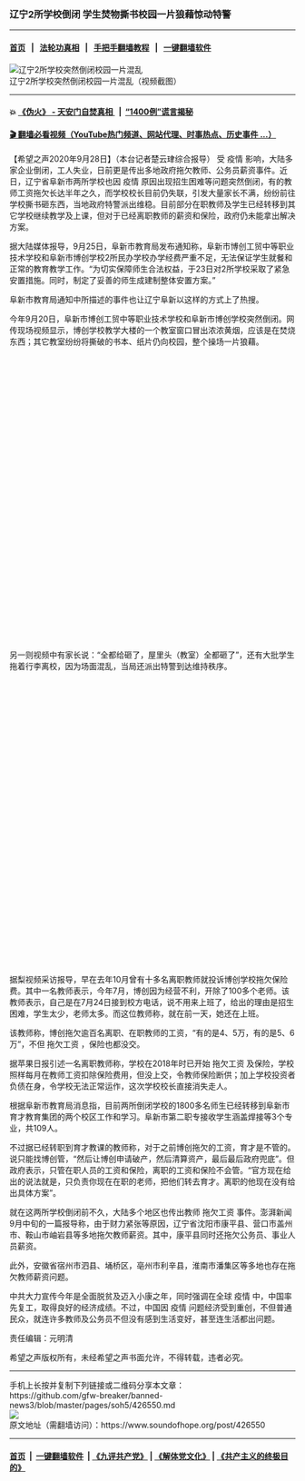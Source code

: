 ### 辽宁2所学校倒闭 学生焚物撕书校园一片狼藉惊动特警
------------------------

#### [首页](https://github.com/gfw-breaker/banned-news3/blob/master/README.md) &nbsp;&nbsp;|&nbsp;&nbsp; [法轮功真相](https://github.com/begood0513/basic/blob/master/README.md)  &nbsp;&nbsp;|&nbsp;&nbsp; [手把手翻墙教程](https://github.com/gfw-breaker/guides/wiki)  &nbsp;&nbsp;|&nbsp;&nbsp; [一键翻墙软件](https://github.com/gfw-breaker/nogfw/blob/master/README.md)  



<div><img alt="辽宁2所学校突然倒闭校园一片混乱" src="https://img.soundofhope.org/2020-09/1601284196273.png"/>
<br/><figcaption class="caption">
 辽宁2所学校突然倒闭校园一片混乱（视频截图）
</figcaption></div><hr/>

#### 💥 [《伪火》 - 天安门自焚真相 ](http://158.247.195.190:10000/videos/blog/weihuo.html)&nbsp; |&nbsp; [“1400例”谎言揭秘  ](http://158.247.195.190:10000/videos/blog/jiexi1400.html)

#### [ 🎬  翻墙必看视频（YouTube热门频道、网站代理、时事热点、历史事件 ...）](https://github.com/gfw-breaker/links/blob/master/banned.md)

<div><div class="Content__Wrapper sc-1bvya0-0 grZQxZ">
 <p class="meta-top">
  <span class="meta">
   【希望之声2020年9月28日】（本台记者楚云珒综合报导）
  </span>
  受
  <ok href="/term/16057">
   疫情
  </ok>
  影响，大陆多家企业倒闭，工人失业，日前更是传出多地政府拖欠教师、公务员薪资事件。近日，辽宁省阜新市两所学校也因
  <ok href="/term/16057">
   疫情
  </ok>
  原因出现招生困难等问题突然倒闭，有的教师工资拖欠长达半年之久，而学校校长目前仍失联，引发大量家长不满，纷纷前往学校撕书砸东西，当地政府特警派出维稳。目前部分在职教师及学生已经转移到其它学校继续教学及上课，但对于已经离职教师的薪资和保险，政府仍未能拿出解决方案。
 </p>
 <p>
  据大陆媒体报导，9月25日，阜新市教育局发布通知称，阜新市博创工贸中等职业技术学校和阜新市博创学校2所民办学校办学经费严重不足，无法保证学生就餐和正常的教育教学工作。“为切实保障师生合法权益，于23日对2所学校采取了紧急安置措施。同时，制定了妥善的师生成建制整体安置方案。”
 </p>
 <p>
  阜新市教育局通知中所描述的事件也让辽宁阜新以这样的方式上了热搜。
 </p>
 <p>
  今年9月20日，阜新市博创工贸中等职业技术学校和阜新市博创学校突然倒闭。网传现场视频显示，博创学校教学大楼的一个教室窗口冒出浓浓黄烟，应该是在焚烧东西；其它教室纷纷将撕破的书本、纸片仍向校园，整个操场一片狼藉。
 </p>
 <div class="soh-embed">
  <div class="soh-embed-inner">
   <div class="iframely-embed" style="max-width: 550px;">
    <div class="iframely-responsive" style="padding-bottom: 100%;">
    </div>
   </div>
  </div>
 </div>
 <p>
  另一则视频中有家长说：“全都给砸了，屋里头（教室）全都砸了”，还有大批学生拖着行李离校，因为场面混乱，当局还派出特警到达维持秩序。
 </p>
 <div class="soh-embed">
  <div class="soh-embed-inner">
   <div class="iframely-embed" style="max-width: 550px;">
    <div class="iframely-responsive" style="padding-bottom: 100%;">
    </div>
   </div>
  </div>
 </div>
 <p>
  据梨视频采访报导，早在去年10月曾有十多名离职教师就投诉博创学校拖欠保险费。其中一名教师表示，今年7月，博创因为经营不利，开除了100多个老师。该教师表示，自己是在7月24日接到校方电话，说不用来上班了，给出的理由是招生困难，学生太少，老师太多。而这位教师称，就在前一天，她还在上班。
 </p>
 <div class="AD_Embed__Wrap-sc-1xslmin-0 igMuqX module desktop">
  <div>
  </div>
 </div>
 <p>
  该教师称，博创拖欠逾百名离职、在职教师的工资，“有的是4、5万，有的是5、6万”，不但
  <ok href="/term/200047">
   拖欠工资
  </ok>
  ，保险也都没交。
 </p>
 <p>
  据苹果日报引述一名离职教师称，学校在2018年时已开始
  <ok href="/term/200047">
   拖欠工资
  </ok>
  及保险，学校照样每月在教师工资扣除保险费用，但没上交，令教师保险断供；加上学校投资者负债在身，令学校无法正常运作，这次学校校长直接消失走人。
 </p>
 <p>
  根据阜新市教育局消息指，目前两所倒闭学校的1800多名师生已经转移到阜新市育才教育集团的两个校区工作和学习。阜新市第二职专接收学生涵盖焊接等3个专业，共109人。
 </p>
 <p>
  不过据已经转职到育才教课的教师称，对于之前博创拖欠的工资，育才是不管的。说只能找博创管，“然后让博创申请破产，然后清算资产，最后最后政府兜底”。但政府表示，只管在职人员的工资和保险，离职的工资和保险不会管。“官方现在给出的说法就是，只负责你现在在职的老师，把他们转去育才。离职的他现在没有给出具体方案”。
 </p>
 <p>
  就在这两所学校倒闭前不久，大陆多个地区也传出教师
  <ok href="/term/200047">
   拖欠工资
  </ok>
  事件。澎湃新闻9月中旬的一篇报导称，由于财力紧张等原因，辽宁省沈阳市康平县、营口市盖州市、鞍山市岫岩县等多地拖欠教师薪资。其中，康平县同时还拖欠公务员、事业人员薪资。
 </p>
 <p>
  此外，安徽省宿州市泗县、埇桥区，亳州市利辛县，淮南市潘集区等多地也存在拖欠教师薪资问题。
 </p>
 <p>
  中共大力宣传今年是全面脱贫及迈入小康之年，同时强调在全球
  <ok href="/term/16057">
   疫情
  </ok>
  中，中国率先复工，取得良好的经济成绩。不过，中国因
  <ok href="/term/16057">
   疫情
  </ok>
  问题经济受到重创，不但普通民众，就连许多教师及公务员不但没有感到生活变好，甚至连生活都出问题。
 </p>
 <p class="meta-btm">
  责任编辑：元明清
 </p>
 <p class="meta-btm">
  希望之声版权所有，未经希望之声书面允许，不得转载，违者必究。
 </p>
</div>
</div>
<hr/>
手机上长按并复制下列链接或二维码分享本文章：<br/>
https://github.com/gfw-breaker/banned-news3/blob/master/pages/soh5/426550.md <br/>
<a href='https://github.com/gfw-breaker/banned-news3/blob/master/pages/soh5/426550.md'><img src='https://github.com/gfw-breaker/banned-news3/blob/master/pages/soh5/426550.md.png'/></a> <br/>
原文地址（需翻墙访问）：https://www.soundofhope.org/post/426550


------------------------
#### [首页](https://github.com/gfw-breaker/banned-news3/blob/master/README.md) &nbsp;|&nbsp; [一键翻墙软件](https://github.com/gfw-breaker/nogfw/blob/master/README.md) &nbsp;| [《九评共产党》](https://github.com/gfw-breaker/9ping.md/blob/master/README.md#九评之一评共产党是什么) | [《解体党文化》](https://github.com/gfw-breaker/jtdwh.md/blob/master/README.md) | [《共产主义的终极目的》](https://github.com/gfw-breaker/gczydzjmd.md/blob/master/README.md)


<img src='http://gfw-breaker.win/banned-news3/pages/soh5/426550.md' width='0px' height='0px'/>